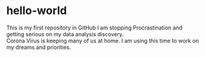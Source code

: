 # hello-world
This is my first repository in GitHub
I am stopping Procrastination and getting serious on my data analysis discovery.  
Corona Virus is keeping many of us at home.  I am using this time to work on my dreams and priorities.
